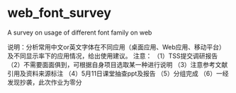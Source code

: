 # web_font_survey
A survey on usage of different font family on web

说明：分析常用中文or英文字体在不同应用（桌面应用、Web应用、移动平台）及不同显示率下的应用情况，给出使用建议。 
注意： 
（1）TSS提交调研报告 
（2）不需要面面俱到，可根据自身项目选取某一种进行说明 
（3）注意参考文献引用及资料来源标注 
（4）5月11日课堂抽查ppt及报告 
（5）分组完成 
（6）一经发现抄袭，此次作业为零分 
